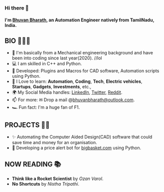 ### Hi there 👋

#### I'm [Bhuvan Bharath](https://www.linkedin.com/in/bhuvan-bharath/), an Automation Engineer natively from TamilNadu, India.

## **BIO** 👱🏽‍♂️

- 🔧 I'm basically from a Mechanical engineering background and have been into coding since last year(2020).    //lol 
- 💻 I am skilled in C++ and Python.
- 💅 Developed: Plugins and Macros for CAD software, Automation scripts using Python.
- 📖 I Love to learn: **Automation**, **Coding**, **Tech**, **Electric vehicles**, **Startups**, **Gadgets**, **Investments**, etc.,
- 🌍 My Social Media handles: [LinkedIn](https://www.linkedin.com/in/bhuvan-bharath/), [Twitter](https://twitter.com/home?lang=en), [Reddit](https://www.reddit.com/user/_the_bb_man).
- 📫 For more: ✉ Drop a mail @bhuvanbharath@outlook.com.
- 🏎 Fun fact: I'm a huge fan of F1.

## **PROJECTS** 👨‍💻

- ✨ Automating the Computer Aided Design(CAD) software that could save time and money for an organisation.
- :robot: Developing a price alert bot for [bigbasket.com](https://www.bigbasket.com) using Python.

## **NOW READING** 📚

- **Think like a Rocket Scientist** by *Ozan* *Varol*.
- **No Shortcuts** by *Nistha* *Tripathi*.
  
